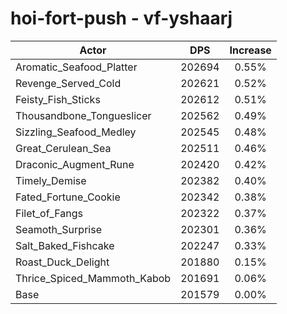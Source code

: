 # hoi-fort-push - vf-yshaarj
| Actor | DPS | Increase |
|---|:---:|:---:|
|Aromatic_Seafood_Platter|202694|0.55%|
|Revenge_Served_Cold|202621|0.52%|
|Feisty_Fish_Sticks|202612|0.51%|
|Thousandbone_Tongueslicer|202562|0.49%|
|Sizzling_Seafood_Medley|202545|0.48%|
|Great_Cerulean_Sea|202511|0.46%|
|Draconic_Augment_Rune|202420|0.42%|
|Timely_Demise|202382|0.40%|
|Fated_Fortune_Cookie|202342|0.38%|
|Filet_of_Fangs|202322|0.37%|
|Seamoth_Surprise|202301|0.36%|
|Salt_Baked_Fishcake|202247|0.33%|
|Roast_Duck_Delight|201880|0.15%|
|Thrice_Spiced_Mammoth_Kabob|201691|0.06%|
|Base|201579|0.00%|
